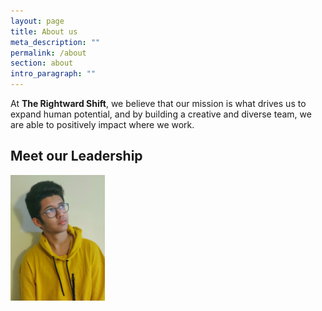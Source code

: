 ```yaml
---
layout: page
title: About us
meta_description: ""
permalink: /about
section: about
intro_paragraph: ""
---
```

<style>
    img {
    width: 30%;
    }
</style>
<p> At <strong>The Rightward Shift</strong>, we believe that our mission is what drives us to expand human potential, and by building a creative and diverse team, we are able to positively impact where we work. </p>

<h2> Meet our Leadership </h2>


![Secretary](/assets/img/uploads/img_20191217_171446_bokeh-2.jpg "Secretary")


